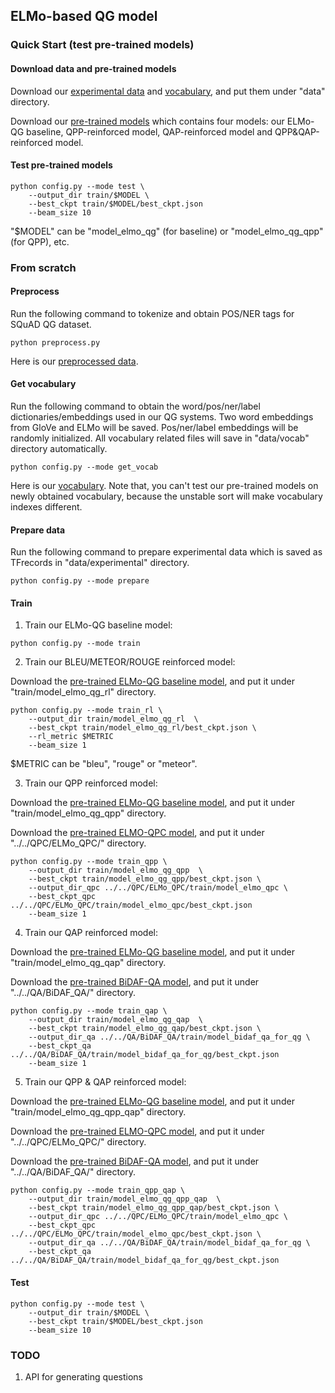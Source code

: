 ## ELMo-based QG model

### Quick Start (test pre-trained models)

#### Download data and pre-trained models
Download our [experimental data](https://drive.google.com/open?id=1Fje3uD6mOvV6mJRGStQ7-NzRixG-Q6-c) and [vocabulary](https://drive.google.com/open?id=1pmeZ6Am8hYf6ggFMlTwQMbg2dk8vOrf8), and put them under "data" directory.

Download our [pre-trained models](https://drive.google.com/open?id=1YW-mbiklsGsC-tJOoDUJxj1JbnRFQQnZ) which contains four models: our ELMo-QG baseline, QPP-reinforced model, 
QAP-reinforced model and QPP&QAP-reinforced model.

#### Test pre-trained models
```
python config.py --mode test \
    --output_dir train/$MODEL \
    --best_ckpt train/$MODEL/best_ckpt.json
    --beam_size 10 
```
"$MODEL" can be "model_elmo_qg" (for baseline) or "model_elmo_qg_qpp" (for QPP), etc.


### From scratch 
#### Preprocess
Run the following command to tokenize and obtain POS/NER tags for SQuAD QG dataset.
```
python preprocess.py
```
Here is our [preprocessed data](https://drive.google.com/file/d/1qCo2pK5iBGjQhYJ_EhrQDw8exD2EDUCa/view?usp=sharing).

#### Get vocabulary
Run the following command to obtain the word/pos/ner/label dictionaries/embeddings used in our QG systems.
Two word embeddings from GloVe and ELMo will be saved. Pos/ner/label embeddings will be randomly 
initialized. All vocabulary related files will save in "data/vocab" directory automatically.
```
python config.py --mode get_vocab
```
Here is our [vocabulary](https://drive.google.com/open?id=1pmeZ6Am8hYf6ggFMlTwQMbg2dk8vOrf8). Note that, you can't test our pre-trained models on newly obtained vocabulary, 
because the unstable sort will make vocabulary indexes different. 


#### Prepare data
Run the following command to prepare experimental data which is saved as TFrecords in "data/experimental" directory.
```
python config.py --mode prepare
```

#### Train
1. Train our ELMo-QG baseline model:
```
python config.py --mode train
```

2. Train our BLEU/METEOR/ROUGE reinforced model:

Download the [pre-trained ELMo-QG baseline model](https://drive.google.com/open?id=113SChSTRu1OnwaMjWgqXjPiESWYV1ooO), and put it under "train/model_elmo_qg_rl" directory.
```
python config.py --mode train_rl \
    --output_dir train/model_elmo_qg_rl  \
    --best_ckpt train/model_elmo_qg_rl/best_ckpt.json \
    --rl_metric $METRIC
    --beam_size 1
```
$METRIC can be "bleu", "rouge" or "meteor".

3. Train our QPP reinforced model:

Download the [pre-trained ELMo-QG baseline model](https://drive.google.com/open?id=113SChSTRu1OnwaMjWgqXjPiESWYV1ooO), and put it under "train/model_elmo_qg_qpp" directory.

Download the [pre-trained ELMO-QPC model](https://drive.google.com/open?id=1_ukdkwcrlKOR9NPW1RbFvEUsjqRxZKxd), and put it under "../../QPC/ELMo_QPC/" directory.
```
python config.py --mode train_qpp \
    --output_dir train/model_elmo_qg_qpp  \
    --best_ckpt train/model_elmo_qg_qpp/best_ckpt.json \
    --output_dir_qpc ../../QPC/ELMo_QPC/train/model_elmo_qpc \
    --best_ckpt_qpc ../../QPC/ELMo_QPC/train/model_elmo_qpc/best_ckpt.json
    --beam_size 1
```

4. Train our QAP reinforced model:

Download the [pre-trained ELMo-QG baseline model](https://drive.google.com/open?id=113SChSTRu1OnwaMjWgqXjPiESWYV1ooO), and put it under "train/model_elmo_qg_qap" directory.

Download the [pre-trained BiDAF-QA model](https://drive.google.com/open?id=16Wt2hboUtKb3QLTyg5g-ZOLr9QWRXSA1), and put it under "../../QA/BiDAF_QA/" directory.
```
python config.py --mode train_qap \
    --output_dir train/model_elmo_qg_qap  \
    --best_ckpt train/model_elmo_qg_qap/best_ckpt.json \
    --output_dir_qa ../../QA/BiDAF_QA/train/model_bidaf_qa_for_qg \
    --best_ckpt_qa ../../QA/BiDAF_QA/train/model_bidaf_qa_for_qg/best_ckpt.json
    --beam_size 1
```

5. Train our QPP & QAP reinforced model:

Download the [pre-trained ELMo-QG baseline model](https://drive.google.com/open?id=113SChSTRu1OnwaMjWgqXjPiESWYV1ooO), and put it under "train/model_elmo_qg_qpp_qap" directory.

Download the [pre-trained ELMO-QPC model](https://drive.google.com/open?id=1_ukdkwcrlKOR9NPW1RbFvEUsjqRxZKxd), and put it under "../../QPC/ELMo_QPC/" directory.

Download the [pre-trained BiDAF-QA model](https://drive.google.com/open?id=16Wt2hboUtKb3QLTyg5g-ZOLr9QWRXSA1), and put it under "../../QA/BiDAF_QA/" directory.
```
python config.py --mode train_qpp_qap \
    --output_dir train/model_elmo_qg_qpp_qap  \
    --best_ckpt train/model_elmo_qg_qpp_qap/best_ckpt.json \
    --output_dir_qpc ../../QPC/ELMo_QPC/train/model_elmo_qpc \
    --best_ckpt_qpc ../../QPC/ELMo_QPC/train/model_elmo_qpc/best_ckpt.json \
    --output_dir_qa ../../QA/BiDAF_QA/train/model_bidaf_qa_for_qg \
    --best_ckpt_qa ../../QA/BiDAF_QA/train/model_bidaf_qa_for_qg/best_ckpt.json
```

#### Test
```
python config.py --mode test \
    --output_dir train/$MODEL \
    --best_ckpt train/$MODEL/best_ckpt.json
    --beam_size 10 
```

### TODO
1. API for generating questions




